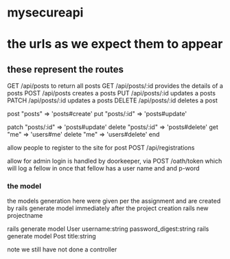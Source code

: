 # mysecureapi
# the urls as we expect them to appear

## these represent the routes

GET /api/posts to return all posts
GET /api/posts/:id provides the details of a posts
POST /api/posts creates a posts
PUT /api/posts/:id updates a posts
PATCH /api/posts/:id updates a posts
DELETE /api/posts/:id deletes a post


  
  post "posts" => 'posts#create'
  put "posts/:id" => 'posts#update'

  patch "posts/:id" => 'posts#update'
  delete "posts/:id" => 'posts#delete'
  get "me" => 'users#me'
  delete "me" => 'users#delete'
end







allow people to register to the site for post
POST /api/registrations

allow for admin login is handled by
doorkeeper, via
POST /oath/token
which will log a fellow in once that
fellow has a user name and and p-word

### the model

the models generation here were given per the assignment and
are created by rails generate model immediately after
the project creation rails new projectname

rails generate model User username:string password_digest:string
rails generate model Post title:string

note we still have not done a controller
